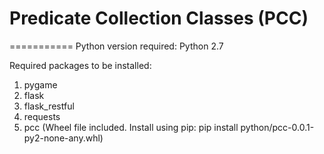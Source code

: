 # Predicate Collection Classes (PCC)
===========
Python version required: Python 2.7

Required packages to be installed:
1. pygame
2. flask
3. flask_restful
4. requests
5. pcc (Wheel file included. Install using pip: pip install python/pcc-0.0.1-py2-none-any.whl)